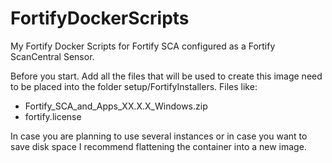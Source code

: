 # FortifyDockerScripts
My Fortify Docker Scripts for Fortify SCA configured as a Fortify ScanCentral Sensor.

Before you start.
Add all the files that will be used to create this image need to be placed into the folder setup/FortifyInstallers.
Files like:
- Fortify_SCA_and_Apps_XX.X.X_Windows.zip
- fortify.license

In case you are planning to use several instances or in case you want to save disk space I recommend flattening the container into a new image. 
